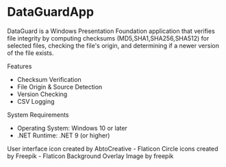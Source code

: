 # DataGuardApp

DataGuard is a Windows Presentation Foundation application that verifies file integrity by computing checksums
(MD5,SHA1,SHA256,SHA512) for selected files, checking the file's origin, and determining if a newer version of
the file exists.

Features
- Checksum Verification
- File Origin & Source Detection
- Version Checking
- CSV Logging

System Requirements
- Operating System: Windows 10 or later
- .NET Runtime: .NET 9 (or higher)






User interface icon created by AbtoCreative - Flaticon
Circle icons created by Freepik - Flaticon
Background Overlay Image by freepik
